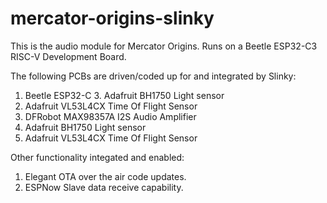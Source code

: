 # mercator-origins-slinky
 This is the audio module for Mercator Origins. Runs on a Beetle ESP32-C3 RISC-V Development Board.
 
 The following PCBs are driven/coded up for and integrated by Slinky:
 
 1. Beetle ESP32-C 3. Adafruit BH1750 Light sensor
 2. Adafruit VL53L4CX Time Of Flight Sensor 
 3. DFRobot MAX98357A I2S Audio Amplifier
 4. Adafruit BH1750 Light sensor
 5. Adafruit VL53L4CX Time Of Flight Sensor 

Other functionality integated and enabled:

1. Elegant OTA over the air code updates.
2. ESPNow Slave data receive capability.

